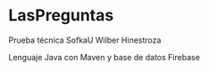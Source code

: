 # LasPreguntas
Prueba técnica SofkaU Wilber Hinestroza

Lenguaje Java con Maven y base de datos Firebase
